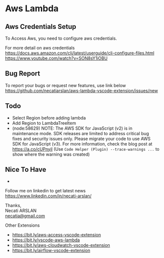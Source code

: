 # Aws Lambda 


## Aws Credentials Setup
To Access Aws, you need to configure aws credentials. 

For more detail on aws credentials \
https://docs.aws.amazon.com/cli/latest/userguide/cli-configure-files.html \
https://www.youtube.com/watch?v=SON8sY1iOBU

## Bug Report
To report your bugs or request new features, use link below\
https://github.com/necatiarslan/aws-lambda-vscode-extension/issues/new


## Todo
- Select Region before adding lambda
- Add Region to LambdaTreeItem
- (node:58629) NOTE: The AWS SDK for JavaScript (v2) is in maintenance mode.
SDK releases are limited to address critical bug fixes and security issues only.
Please migrate your code to use AWS SDK for JavaScript (v3).
For more information, check the blog post at https://a.co/cUPnyil
(Use `Code Helper (Plugin) --trace-warnings ...` to show where the warning was created)

## Nice To Have
- 

Follow me on linkedin to get latest news \
https://www.linkedin.com/in/necati-arslan/

Thanks, \
Necati ARSLAN \
necatia@gmail.com


Other Extensions
- https://bit.ly/aws-access-vscode-extension
- https://bit.ly/vscode-aws-lambda
- https://bit.ly/aws-cloudwatch-vscode-extension
- https://bit.ly/airflow-vscode-extension